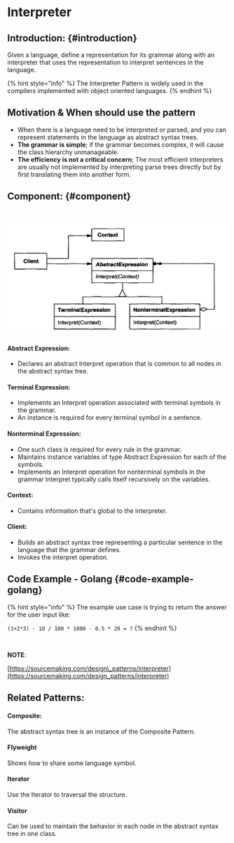 # Interpreter

## Introduction: {#introduction}

Given a language, define a representation for its grammar along with an interpreter that uses the representation to interpret sentences in the language.

{% hint style="info" %}
The Interpreter Pattern is widely used in the compilers implemented with object oriented languages.
{% endhint %}

## Motivation & When should use the pattern

* ​When there is a language need to be interpreted or parsed, and you can represent statements in the language as abstract syntax trees.
* **The grammar is simple**; if the grammar becomes complex, it will cause the class hierarchy unmanageable.
* **The efficiency is not a critical concern**;  The most efficient interpreters are usually not implemented by interpreting parse trees directly but by first translating them into another form.

## Component: {#component}

​

![](../.gitbook/assets/image%20%281%29.png)

#### Abstract Expression:

* Declares an abstract Interpret operation that is common to all nodes in the abstract syntax tree.

#### Terminal Expression:

* Implements an Interpret operation associated with terminal symbols in the grammar.
* An instance is required for every terminal symbol in a sentence.

#### Nonterminal Expression:

* One such class is required for every rule in the grammar.
* Maintains instance variables of type Abstract Expression for each of the symbols.
* Implements an Interpret operation for nonterminal symbols in the grammar Interpret typically calls itself recursively on the variables.

#### Context:

* Contains information that's global to the interpreter.

#### Client:

* Builds an abstract syntax tree representing a particular sentence in the language that the grammar defines.
* Invokes the interpret operation.

## Code Example - Golang {#code-example-golang}

{% hint style="info" %}
The example use case is trying to return the answer for the user input like: 

`(1+2*3) - 10 / 100 * 1000 - 0.5 * 20 = ?`
{% endhint %}

```text
​​
```

**NOTE**:

[https://sourcemaking.com/design\_patterns/interpreter](https://sourcemaking.com/design_patterns/interpreter)

## ​Related Patterns:

#### Composite: 

The abstract syntax tree is an instance of the Composite Pattern.

#### Flyweight

Shows how to share some language symbol.

#### Iterator

Use the Iterator to traversal the structure.

#### Visitor

Can be used to maintain the behavior in each node in the abstract syntax tree in one class.

​

​

